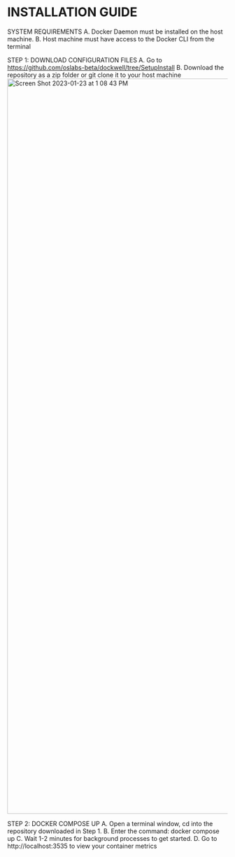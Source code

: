 # INSTALLATION GUIDE

SYSTEM REQUIREMENTS
  A. Docker Daemon must be installed on the host machine.
  B. Host machine must have access to the Docker CLI from the terminal

STEP 1: DOWNLOAD CONFIGURATION FILES
  A. Go to https://github.com/oslabs-beta/dockwell/tree/SetupInstall
  B. Download the repository as a zip folder or git clone it to your host machine
  <img width="1680" alt="Screen Shot 2023-01-23 at 1 08 43 PM" src="https://user-images.githubusercontent.com/7785546/214128246-83603a98-7e6a-426b-888c-cd0c946caa26.png">

STEP 2: DOCKER COMPOSE UP
  A. Open a terminal window, cd into the repository downloaded in Step 1.
  B. Enter the command:   docker compose up
  C. Wait 1-2 minutes for background processes to get started.
  D. Go to http://localhost:3535 to view your container metrics

